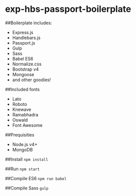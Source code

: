 # exp-hbs-passport-boilerplate

##Boilerplate includes:
* Express.js
* Handlebars.js
* Passport.js
* Gulp
* Sass
* Babel ES6
* Normalize.css
* Bootstrap v4
* Mongoose
* and other goodies!

##Included fonts
* Lato
* Roboto
* Knewave
* Ramabhadra
* Oswald
* Font Awesome

##Prequisities
* Node.js v4+
* MongoDB

##Install
```npm install ```

##Run
```npm start```

##Compile ES6
```npm run babel```

##Compile Sass
```gulp```